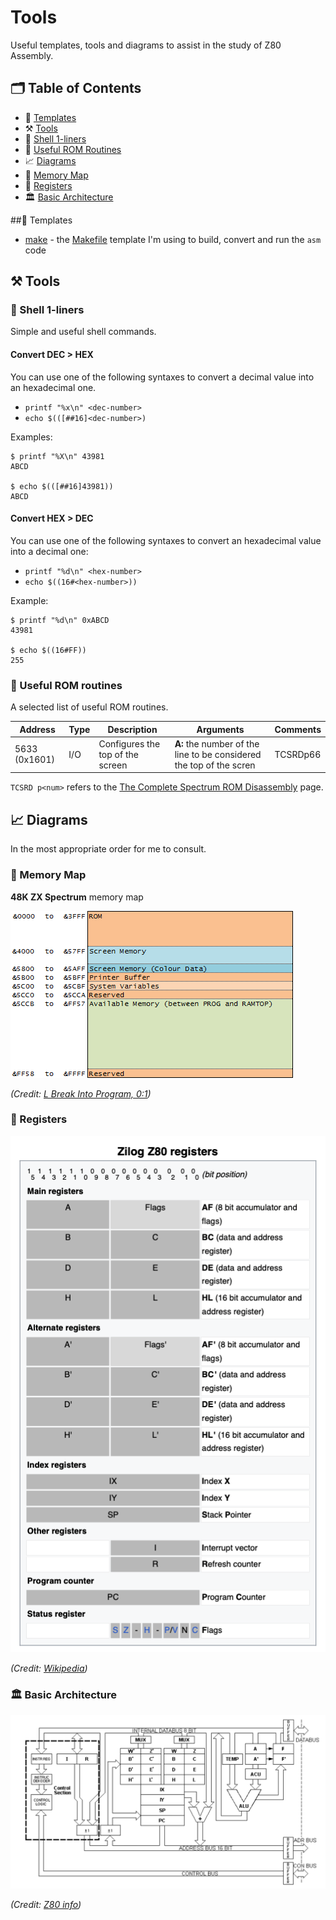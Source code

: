 
# Tools

Useful templates, tools and diagrams to assist in the study of Z80 Assembly.

## 🗂️ Table of Contents
* 🧬 [Templates](#Templates)
* ⚒️ [Tools](#Tools)
 * 🐚 [Shell 1-liners](#ShellOneLiners)
 * 🚏 [Useful ROM Routines](#ROMRoutines)
* 📈 [Diagrams](#Diagrams)
 * 🧠 [Memory Map](#MemoryMap)
 * 📝 [Registers](#Registers)
 * 🏛️ [Basic Architecture](#BasicArchitecture)

<a name="Templates"></a>
##🧬 Templates

* [make](./make/README.md) - the [Makefile](https://www.gnu.org/software/make/manual/make.html#Introduction) template I'm using to build, convert and run the `asm` code

<a name="Tools"></a>
## ⚒️ Tools

<a name="ShellOneLiners"></a>
### 🐚 Shell 1-liners

Simple and useful shell commands.

#### Convert DEC > HEX

You can use one of the following syntaxes to convert a decimal value into an hexadecimal one.

* `printf "%x\n" <dec-number>`
* `echo $(([##16]<dec-number>)`

Examples:

```
$ printf "%X\n" 43981
ABCD

$ echo $(([##16]43981))
ABCD

```

#### Convert HEX > DEC

You can use one of the following syntaxes to convert an hexadecimal value into a decimal one:

* `printf "%d\n" <hex-number>`
* `echo $((16#<hex-number>))`

Example:

```
$ printf "%d\n" 0xABCD
43981

$ echo $((16#FF))
255

```

<a name="ROMRoutines"></a>
### 🚏 Useful ROM routines

A selected list of useful ROM routines. 

| Address     | Type | Description | Arguments | Comments |
| ----------- | ---- | ----------- | --------- | -------- |
| 5633 (0x1601) | I/O | Configures the top of the screen | **A:** the number of the line to be considered the top of the scren | TCSRDp66 |

`TCSRD p<num>` refers to the [The Complete Spectrum ROM Disassembly](https://spectrumcomputing.co.uk/entry/2000076/Book/The_Complete_Spectrum_ROM_Disassembly) page.

<a name="Diagrams"></a>
## 📈 Diagrams

In the most appropriate order for me to consult.

<a name="MemoryMap"></a>
### 🧠 Memory Map

**48K ZX Spectrum** memory map

![48K ZX Spectrum memory map](diagrams/img/table_spectrum_48k_memory_map.png)

*(Credit: [L Break Into Program, 0:1](http://www.breakintoprogram.co.uk/hardware/computers/zx-spectrum/memory-map))*

<a name="Registers"></a>
### 📝 Registers

![Z80 Registers](diagrams/img/z80_registers.png)

*(Credit: [Wikipedia](https://en.wikipedia.org/wiki/Zilog_Z80#Registers))*

<a name="BasicArchitecture"></a>
### 🏛️ Basic Architecture

![Z80 Basic Architecture](diagrams/img/z80_basic_architecture.png)

*(Credit: [Z80 info](http://www.z80.info/z80arki.htm))*

